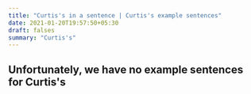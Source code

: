 ```yaml
---
title: "Curtis's in a sentence | Curtis's example sentences"
date: 2021-01-20T19:57:50+05:30
draft: falses
summary: "Curtis's"
---
```

## Unfortunately, we have no example sentences for Curtis's                 
